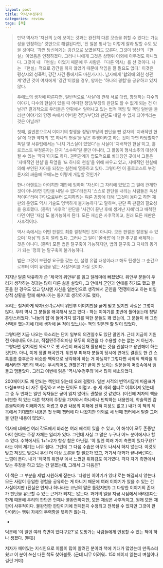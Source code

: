 ```yaml
---
layout: post
title: 역사/수정주의
categories: review
tags: [책]
---
```


> 만약 역사가 '자신의 눈에 보이는 것과는 완전히 다른 모습을 취할 수 있다는 가능성을 인정하는' 것만으로 해결된다면, '전 일본 병사'는 이렇게 잘라 말할 수도 있을 것이다. '과연 당신에게는 강간으로 보였을지도 모른다. 그것이 당신의 『현실』이었음은 인정하겠다. 그러나 나에게 그것은 상행위 이외에 아무것도 아니었다. 그것이 내 『현실』이었기 때문에 두 사람은 『다른 역사』를 산 것이다. 나는 『현실』적으로 강간을 하지 않았기 때문에 책임을 질 필요도 없다.' 이것은 평상시의 성폭력, 강간 사건 등에서도 마찬가지다. 남자에게 '합의에 의한 성관계'였던 것이 여자에게 '강간'이었을 경우, 양자는 '하나의 경험'을 공유하고 있지 않다. 

> 우에노의 생각에 따른다면, 일반적으로 '사실'에 관해 서로 대립, 항쟁하는 다수의 이야기, 다수의 현실이 있을 때 어떠한 정당/부당의 판단도 할 수 없게 되는 건 아닐까? 결과적으로 우리들은 안팎에서 일어나고 있는 법적 책임 및 책임 일반을 둘러싼 이야기의 항쟁 속에서 어떠한 정당/부당의 판단도 내릴 수 없게 되어버리는 것은 아닐까?

> 첫째, 일반론으로서 이야기의 항쟁을 정당/부당의 판단을 뺸 강자의 '지배적인 현실'에 대한 약자의 '또 하나의 현실'을 낳은 투쟁이라고 하는 것이 과연 타당할까? 독일 및 서유럽에서는 '나치 가스실이 있었다'는 사실이 '지배적인 현실'이고, 홀로코스트 부정론자는 단지 '소수파'일 뿐만 아니라, 그 활동이 형사소추의 대상이 될 수 있는 '약자'이기도 하다. 권력관계가 압도적으로 비대칭인 곳에서 그들은 '지배적인 현실'을 뒤엎을 '또 하나의 현실'을 위해 싸우고 있고, 지배적인 현실에 의해 부인된 자아를 되찾는 실천에 열중하고 있다. 그렇다면 이 홀로코스트 부정론자의 싸움에 우에노는 어떻게 개입할 것인가?

> 한나 아렌트는 아이히만 재판에 임하며 '자신이 그 자리에 있었고 그 일에 관계한 것이 아니라면 판단을 내릴 수 없다'라든지 '스스로 판단을 내리는 사람들은 독선적이다'라며 판단으로부터 도피하려는 여론 경향에 대해 '그것이 옳다고 하면 재판의 운영도 역사 기술도 명백하게 불가능하다'고 말하며, 판단 즉 판결의 필요성을 옹호했다. (중략) '사후적' 판단을 '사건이 끝난 후에 생겨난 지혜'라고 배척한다면 어떤 '재심'도 불가능하게 된다. 모든 재심은 사후적이고, 원래 모든 재판은 사후적이다. 

> 역사 속에서는 어떤 판결도 최종 결정적인 것이 아니다. 모든 판결은 잘못될 수 있으며 '재심'의 길이 열려 있다. 그러나 그 일이 '올바름'에 대한 추구를 배제하는 것은 아니다. (중략) 모든 법은 탈구축이 가능하지만, 법의 탈구축 그 자체의 동기가 되는 '정의'는 탈구축이 불가능하다. 

> 법은 그것이 보편성 요구를 갖는 한, 설령 유럽 태생이라고 해도 탄생한 그 순간으로부터 이미 유럽을 넘는 사정거리를 가질 것이다. 

지지난 달쯤 박유하가 쓴 '제국의 위안부'를 읽고 딜레마에 빠졌었다. 위안부 분들이 우리가 생각하는 것과는 많이 다른 삶을 살았다, 그 안에서 군인과 연애를 하기도 했고 결혼을 한 경우도 있고 당시엔 자신을 일본인으로 생각해서 군인을 '전쟁이라고 하는 비일상적 상황을 함께 헤쳐나가는 동지'로 생각하기도 했다,

우리는 철저하게 약자/소녀로서의 위안부 이미지만을 굳게 믿고 있지만 사실은 그렇지 않다. 우리 역시 그 분들을 왜곡해서 보고 있다 - 하는 이야기를 초반에 풀어놓는데 정말 혼란스러웠다. '나눔의 집'에 들어가지 않기를 택한 분들도 꽤 있는데, 그 분들이 왜 그런 선택을 했는지에 대해 생각해 본 적이 있느냐는 책의 질문엔 할 말이 없었다.

그렇다면 지금 나오는 목소리는 단지 일부의 의견일수도 있단 말인가. 근데 지금이 기원전 아테네도 아니고, 직접민주주의마냥 모두의 의견을 다 수용할 수는 없는 거 아닌가. 그렇다면 정치적인 목적으로 옛 사건이 왜곡된채 활용되는 것을 괜찮다고 용인해야 하는 것인가. 아니, 이게 정말 왜곡인가. 위안부 피해자 분들이 당시에 연애도 결혼도 한 건 스톡홀름 증후군과 비슷한 맥락으로 생각해야 하는 거 아닐까? 그렇다면 사회적 맥락을 위해서라면 개인의 역사는 무시되어도 괜찮은가? 끝이 안 보이는 질문들이 머릿속에서 맴돌고 맴돌았다. 그리고 이번에 읽은 '역사/수정주의'에서 많이 해소되었다.

200페이지도 채 안되는 책인데 읽는데 오래 걸렸다. 일본 서적의 번역서답게 따옴표가 마침표보다 더 자주 등장하고 쓰는 단어도 어렵고. 총 세 개의 챕터로 이루어져 있는데 그 중 두 번째는 일반 독자들은 굳이 읽지 않아도 괜찮을 것 같았다. (이전에 저자의 책을 비판한 적 있는 다른 학자의 주장을 가져와서 하나하나 반박하는 내용인데, 학술적인 갑론을박이라 이해하기도 어렵고 후반 내용의 이해에 전혀 지장도 없고.) 내가 이 책의 제목에서 기대했던 내용은 첫 번째 챕터에 다 나왔지만 의외로 세 번째 챕터에서 밑줄 그어볼 만한 내용이 많았다.

역사에 대해선 여러 각도에서 바라본 여러 해석이 있을 수 있고, 이 해석이 모두 존중받아야 한다는 주장 자체는 일리가 있다. 그런데 사실 그 말은 누구나 어느 분야에서나 할 수 있다. 수학에서도 1+1=2가 항상 참은 아닌걸. '이 일엔 여러 가지 측면이 있다구요?' 라는 이의 제기는 너무 쉽다. 그런데 그 다음 수습은 아무도 나서서 하지 않는다. 이것도 맞고 저것도 맞으니 우린 더 이상 토론을 할 필요가 없고, 거기서 대화가 끝나버린다는 느낌이 든다. 내가 '제국의 위안부'에서 느꼈던 위화감도 이거였다. 각자 자기 측면에서 맞는 주장을 하고 있는 건 알겠는데, 그래서 그 다음은?

이 책은 그 부분을 제법 시원하게 짚는다. '다양한 이야기가 있다'로는 해결되지 않는다. 모든 사람이 동일한 경험을 공유하는 게 아니기 때문에 여러 이야기가 있을 수 있는 건 사실이지만 (진실은 언제나 하나라는 코난의 말은 틀렸지만!) 그 다양한 이야기의 존재가 판단을 유보할 수 있는 근거가 되지는 않는다. 과거의 일을 지금 시점에서 바라본다는 한계 때문에 우리의 판단은 언제나 불완전하지만, 모든 재심은 사후적이고, 원래 모든 재판이 사후적이다. 불완전한 판단이기에 언제든지 수정되고 전복될 수 있지만 그것이 판단이라는 행위 자체의 무력함을 뜻하진 않는다.

-

덕분에 '이 일엔 여러 측면이 있다구요?'로 도망가는 사람들에게 인용할 수 있는 책이 하나 생겼다. (뿌듯)

저자가 깨어있는 지식인으로 이름이 많이 알려진 분이라 책에 기대가 많았는데 만족스러웠고 이 분이 쓰신 다른 책도 찾아볼듯. (근데 너무 어려워.. 150 페이지 읽는데 며칠이나 걸린 거야) 